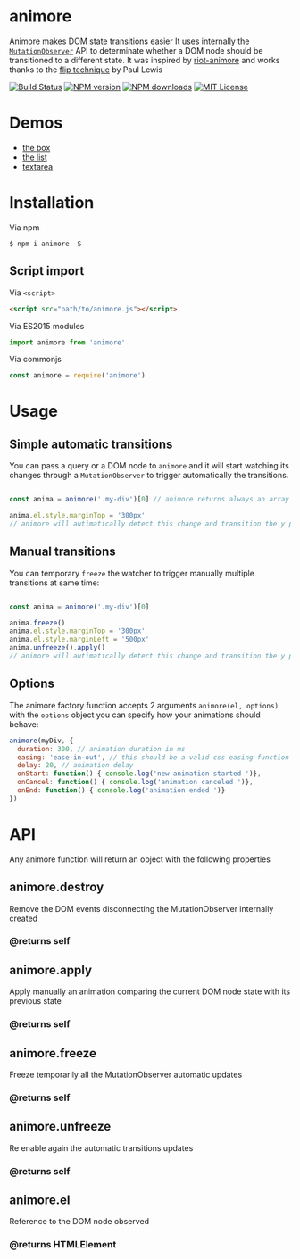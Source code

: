 # animore
Animore makes DOM state transitions easier
It uses internally the [`MutationObserver`](https://developer.mozilla.org/it/docs/Web/API/MutationObserver) API to determinate whether a DOM node should be transitioned to a different state. It was inspired by [riot-animore](https://github.com/riot/animore) and works thanks to the [flip technique](https://aerotwist.com/blog/flip-your-animations/) by Paul Lewis

[![Build Status][travis-image]][travis-url]
[![NPM version][npm-version-image]][npm-url]
[![NPM downloads][npm-downloads-image]][npm-url]
[![MIT License][license-image]][license-url]

# Demos

- [the box](https://cdn.rawgit.com/GianlucaGuarini/animore/master/demos/box.html)
- [the list](https://cdn.rawgit.com/GianlucaGuarini/animore/master/demos/list.html)
- [textarea](https://cdn.rawgit.com/GianlucaGuarini/animore/master/demos/textarea.html)

# Installation

Via npm
```shell
$ npm i animore -S
```

## Script import

Via `<script>`

```html
<script src="path/to/animore.js"></script>
```

Via ES2015 modules

```js
import animore from 'animore'
```

Via commonjs

```js
const animore = require('animore')
```

# Usage

## Simple automatic transitions

You can pass a query or a DOM node to `animore` and it will start watching its changes through a `MutationObserver` to trigger automatically the transitions.

```js

const anima = animore('.my-div')[0] // animore returns always an array!

anima.el.style.marginTop = '300px'
// animore will autimatically detect this change and transition the y position of the `div`

```

## Manual transitions

You can temporary `freeze` the watcher to trigger manually multiple transitions at same time:

```js

const anima = animore('.my-div')[0]

anima.freeze()
anima.el.style.marginTop = '300px'
anima.el.style.marginLeft = '500px'
anima.unfreeze().apply()
// animore will autimatically detect this change and transition the y position of the `div`

```

## Options

The animore factory function accepts 2 arguments `animore(el, options)` with the `options` object you can specify how your animations should behave:

```js
animore(myDiv, {
  duration: 300, // animation duration in ms
  easing: 'ease-in-out', // this should be a valid css easing function
  delay: 20, // animation delay
  onStart: function() { console.log('new animation started ')},
  onCancel: function() { console.log('animation canceled ')},
  onEnd: function() { console.log('animation ended ')}
})
```

# API

Any animore function will return an object with the following properties

## animore.destroy

Remove the DOM events disconnecting the MutationObserver internally created

### @returns self

## animore.apply

Apply manually an animation comparing the current DOM node state with its previous state

### @returns self

## animore.freeze

Freeze temporarily all the MutationObserver automatic updates

### @returns self

## animore.unfreeze

Re enable again the automatic transitions updates

### @returns self

## animore.el

Reference to the DOM node observed

### @returns HTMLElement


[travis-image]:https://img.shields.io/travis/GianlucaGuarini/animore.svg?style=flat-square
[travis-url]:https://travis-ci.org/GianlucaGuarini/animore

[license-image]:http://img.shields.io/badge/license-MIT-000000.svg?style=flat-square
[license-url]:LICENSE.txt

[npm-version-image]:http://img.shields.io/npm/v/animore.svg?style=flat-square
[npm-downloads-image]:http://img.shields.io/npm/dm/animore.svg?style=flat-square
[npm-url]:https://npmjs.org/package/animore
